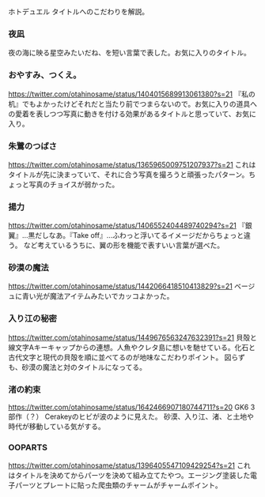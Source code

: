 ホトデュエル
タイトルへのこだわりを解説。

### 夜凪

<blockquote class="twitter-tweet" data-conversation="none"><a href="https://twitter.com/otahinosame/status/1378648894528126976"></a></blockquote>

夜の海に映る星空みたいだね、を短い言葉で表した。お気に入りのタイトル。

### おやすみ、つくえ。

https://twitter.com/otahinosame/status/1404015689913061380?s=21
『私の机』でもよかったけどそれだと当たり前でつまらないので。お気に入りの道具への愛着を表しつつ写真に動きを付ける効果があるタイトルと思っていて、お気に入り。

### 朱鷺のつばさ

https://twitter.com/otahinosame/status/1365965009751207937?s=21
これはタイトルが先に決まっていて、それに合う写真を撮ろうと頑張ったパターン。ちょっと写真のチョイスが弱かった。

### 揚力

https://twitter.com/otahinosame/status/1406552404489740294?s=21
『銀翼』…黒だしなあ。『Take off』…ふわっと浮いてるイメージだからちょっと違う。
など考えているうちに、翼の形を機能で表すいい言葉が選べた。

### 砂漠の魔法

https://twitter.com/otahinosame/status/1442066418510413829?s=21
ベージュに青い光が魔法アイテムみたいでカッコよかった。

### 入り江の秘密

https://twitter.com/otahinosame/status/1449676563247632391?s=21
貝殻と線文字Aキーキャップからの連想。人魚やクレタ島に想いを馳せている。化石と古代文字と現代の貝殻を順に並べてるのが地味なこだわりポイント。
図らずも、砂漠の魔法と対のタイトルになってる。

### 渚の約束

https://twitter.com/otahinosame/status/1642466907180744711?s=20
GK6 3部作（？）
Cerakeyのヒビが波のように見えた。
砂漠、入り江、渚、と土地や時代が移動している気がする。

### OOPARTS

https://twitter.com/otahinosame/status/1396405547109429254?s=21
これはタイトルを決めてからパーツを決めて組み立てたやつ。エージング塗装した電子パーツとプレートに貼った爬虫類のチャームがチャームポイント。







